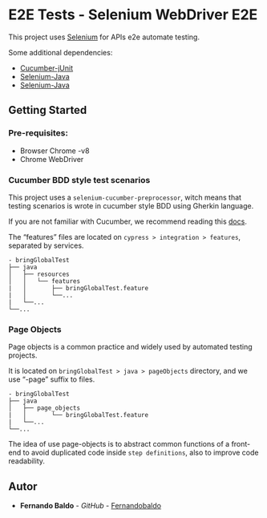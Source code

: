 # E2E Tests - Selenium WebDriver E2E

This project uses [Selenium](https://www.selenium.dev/documentation/en/) for APIs e2e automate testing.

Some additional dependencies:
- [Cucumber-jUnit](https://mvnrepository.com/artifact/io.cucumber/cucumber-junit)
- [Selenium-Java](https://mvnrepository.com/artifact/org.seleniumhq.selenium/selenium-java)
- [Selenium-Java](https://mvnrepository.com/artifact/io.cucumber/cucumber-java)


## Getting Started

### Pre-requisites:

- Browser Chrome -v8
- Chrome WebDriver

### Cucumber BDD style test scenarios

This project uses a `selenium-cucumber-preprocessor`, witch means that testing scenarios is wrote in cucumber style BDD using Gherkin language.

If you are not familiar with Cucumber, we recommend reading this [docs](https://cucumber.io/docs/guides/overview).

The “features” files are located on `cypress > integration > features`, separated by services.

	- bringGlobalTest           
	├── java
	│   ├── resources
	│   │   └── features
	|   │       ├── bringGlobalTest.feature
    |   │       └──...
    |   └──...
	└──...

### Page Objects

Page objects is a common practice and widely used by automated testing projects.



It is located on `bringGlobalTest > java > pageObjects` directory, and we use “-page” suffix to files.

	- bringGlobalTest             
	├── java
	│   ├── page_objects
	|   │       └── bringGlobalTest.feature
    |   └──...
	└──...

The idea of use page-objects is to abstract common functions of a front-end to avoid duplicated code inside `step definitions`, also to improve code readability.

## Autor

* **Fernando Baldo** - *GitHub* - [Fernandobaldo](https://github.com/Fernandobaldo)


